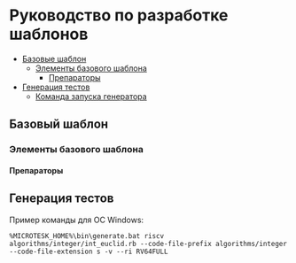 # Руководство по разработке шаблонов

*   [Базовые шаблон](#basetemplate)
    *   [Элементы базового шаблона](#elements)
        *   [Препараторы](#preparators)
*   [Генерация тестов](#testgen)
    *   [Команда запуска генератора](#testgenrun)

## Базовый шаблон


### Элементы базового шаблона


#### Препараторы


## Генерация тестов

Пример команды для ОС Windows:

```
%MICROTESK_HOME%\bin\generate.bat riscv algorithms/integer/int_euclid.rb --code-file-prefix algorithms/integer --code-file-extension s -v --ri RV64FULL
```